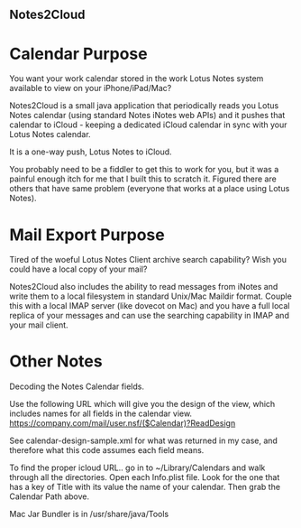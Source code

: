 ## Notes2Cloud

# Calendar Purpose

You want your work calendar stored in the work Lotus Notes system available to view
on your iPhone/iPad/Mac?

Notes2Cloud is a small java application that periodically reads you Lotus Notes calendar
(using standard Notes iNotes web APIs) and it pushes that calendar to iCloud - keeping a
dedicated iCloud calendar in sync with your Lotus Notes calendar.

It is a one-way push, Lotus Notes to iCloud.

You probably need to be a fiddler to get this to work for you, but it was a painful enough
itch for me that I built this to scratch it. Figured there are others that have same problem
(everyone that works at a place using Lotus Notes).

# Mail Export Purpose

Tired of the woeful Lotus Notes Client archive search capability?
Wish you could have a local copy of your mail?

Notes2Cloud also includes the ability to read messages from iNotes and write them to
a local filesystem in standard Unix/Mac Maildir format. Couple this with a local IMAP
server (like dovecot on Mac) and you have a full local replica of your messages and 
can use the searching capability in IMAP and your mail client.

# Other Notes

Decoding the Notes Calendar fields.

Use the following URL which will give you the design of the view, which includes
names for all fields in the calendar view.
https://company.com/mail/user.nsf/($Calendar)?ReadDesign

See calendar-design-sample.xml for what was returned in my case, and therefore
what this code assumes each field means.

To find the proper icloud URL.. go in to ~/Library/Calendars and walk through all
the directories. Open each Info.plist file. Look for the one that has a key
of Title with its value the name of your calendar. Then grab the Calendar Path
above.

Mac Jar Bundler is in /usr/share/java/Tools
